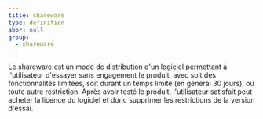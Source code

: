 ```yaml
---
title: shareware
type: definition
abbr: null
group:
  - shareware
---
```

Le shareware est un mode de distribution d'un logiciel permettant à l'utilisateur d'essayer sans engagement le produit, avec soit des fonctionnalités limitées, soit durant un temps limité (en général 30 jours), ou toute autre restriction. Après avoir testé le produit, l'utilisateur satisfait peut acheter la licence du logiciel et donc supprimer les restrictions de la version d'essai.
